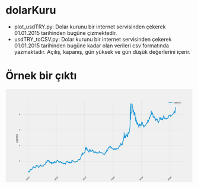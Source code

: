 # dolarKuru
* plot_usdTRY.py: Dolar kurunu bir internet servisinden çekerek 01.01.2015 tarihinden bugüne çizmektedir.
* usdTRY_toCSV.py: Dolar kurunu bir internet servisinden çekerek 01.01.2015 tarihinden bugüne kadar olan verileri csv formatında yazmaktadır. Açılış, kapanış, gün yüksek ve gün düşük değerlerini içerir.

# Örnek bir çıktı
![Örnek Görsel](usdTRY_20200318.png)
